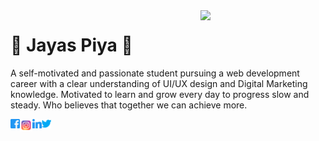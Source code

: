 <img align='right' src='https://github.com/zayazzp/zayazzp/blob/master/assets/markdown/github.gif' width='200"'>

# :pizza: Jayas Piya :pizza:

A self-motivated and passionate student pursuing a web development career with a clear understanding of UI/UX design and Digital Marketing knowledge. Motivated to learn and grow every day to progress slow and steady. Who believes that together we can achieve more.

[<img align='left' src='./assets/icons/facebook.svg' width='15"'>][facebook]
[<img align='left' src='./assets/icons/instagram.svg' width='20"'>][instagram]
[<img align='left' src='./assets/icons/linkedin.svg' width='15"'>][linkedin]
[<img align='left' src='./assets/icons/twitter.svg' width='15"'>][twitter]

[facebook]: https://www.facebook.com/Zayazz.p
[instagram]: https://www.instagram.com/zayazz.p/
[linkedin]: https://www.linkedin.com/in/jayas-piya-b58040159/
[twitter]: https://twitter.com/PiyaJayas
